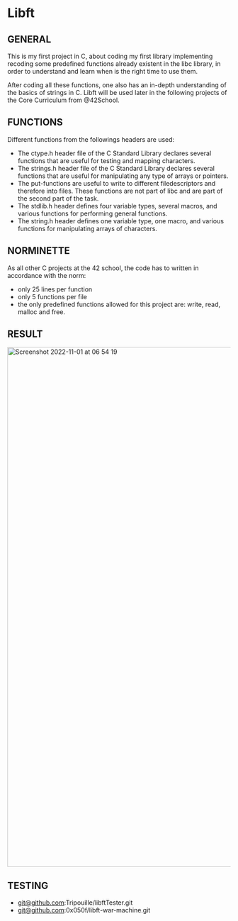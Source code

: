 # Libft
## GENERAL

This is my first project in C, about coding my first library implementing recoding some predefined functions already existent in the libc library, in order to understand and learn when is the right time to use them.

After coding all these functions, one also has an in-depth understanding of the basics of strings in C.
Libft will be used later in the following projects of the Core Curriculum from @42School.

## FUNCTIONS

Different functions from the followings headers are used:
- The ctype.h header file of the C Standard Library declares several functions that are useful for testing and mapping characters.
- The strings.h header file of the C Standard Library declares several functions that are useful for manipulating any type of arrays or pointers.
- The put-functions are useful to write to different filedescriptors and therefore into files. These functions are not part of libc and are part of the second part of the task.
- The stdlib.h header defines four variable types, several macros, and various functions for performing general functions.
- The string.h header defines one variable type, one macro, and various functions for manipulating arrays of characters.

## NORMINETTE

As all other C projects at the 42 school, the code has to written in accordance with the norm:
- only 25 lines per function
- only 5 functions per file
- the only predefined functions allowed for this project are: write, read, malloc and free.

## RESULT

<img width="1173" alt="Screenshot 2022-11-01 at 06 54 19" src="https://user-images.githubusercontent.com/85942176/199168233-4203f3f3-cd4d-42dd-9f00-fef74468fa0e.png">

## TESTING

- git@github.com:Tripouille/libftTester.git
- git@github.com:0x050f/libft-war-machine.git

